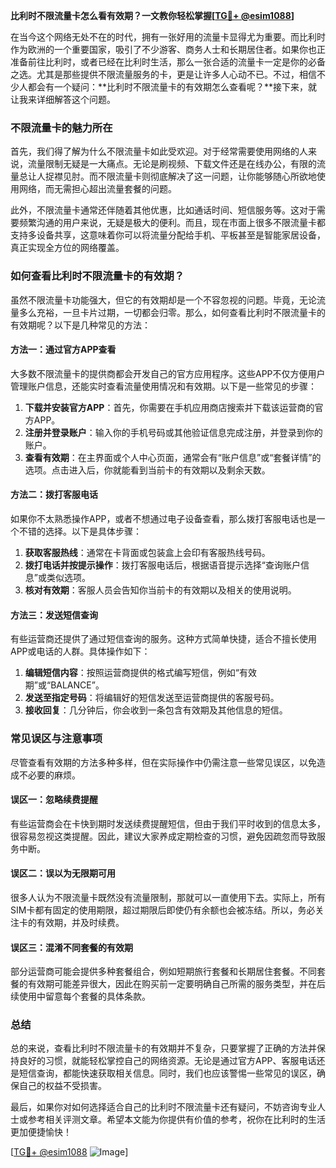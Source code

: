 **比利时不限流量卡怎么看有效期？一文教你轻松掌握[[TG💪+ @esim1088](https://t.me/s/esim1088)]**

在当今这个网络无处不在的时代，拥有一张好用的流量卡显得尤为重要。而比利时作为欧洲的一个重要国家，吸引了不少游客、商务人士和长期居住者。如果你也正准备前往比利时，或者已经在比利时生活，那么一张合适的流量卡一定是你的必备之选。尤其是那些提供不限流量服务的卡，更是让许多人心动不已。不过，相信不少人都会有一个疑问：**比利时不限流量卡的有效期怎么查看呢？**接下来，就让我来详细解答这个问题。

### 不限流量卡的魅力所在

首先，我们得了解为什么不限流量卡如此受欢迎。对于经常需要使用网络的人来说，流量限制无疑是一大痛点。无论是刷视频、下载文件还是在线办公，有限的流量总让人捉襟见肘。而不限流量卡则彻底解决了这一问题，让你能够随心所欲地使用网络，而无需担心超出流量套餐的问题。

此外，不限流量卡通常还伴随着其他优惠，比如通话时间、短信服务等。这对于需要频繁沟通的用户来说，无疑是极大的便利。而且，现在市面上很多不限流量卡都支持多设备共享，这意味着你可以将流量分配给手机、平板甚至是智能家居设备，真正实现全方位的网络覆盖。

### 如何查看比利时不限流量卡的有效期？

虽然不限流量卡功能强大，但它的有效期却是一个不容忽视的问题。毕竟，无论流量多么充裕，一旦卡片过期，一切都会归零。那么，如何查看比利时不限流量卡的有效期呢？以下是几种常见的方法：

#### 方法一：通过官方APP查看

大多数不限流量卡的提供商都会开发自己的官方应用程序。这些APP不仅方便用户管理账户信息，还能实时查看流量使用情况和有效期。以下是一些常见的步骤：

1. **下载并安装官方APP**：首先，你需要在手机应用商店搜索并下载该运营商的官方APP。
2. **注册并登录账户**：输入你的手机号码或其他验证信息完成注册，并登录到你的账户。
3. **查看有效期**：在主界面或个人中心页面，通常会有“账户信息”或“套餐详情”的选项。点击进入后，你就能看到当前卡的有效期以及剩余天数。

#### 方法二：拨打客服电话

如果你不太熟悉操作APP，或者不想通过电子设备查看，那么拨打客服电话也是一个不错的选择。以下是具体步骤：

1. **获取客服热线**：通常在卡背面或包装盒上会印有客服热线号码。
2. **拨打电话并按提示操作**：拨打客服电话后，根据语音提示选择“查询账户信息”或类似选项。
3. **核对有效期**：客服人员会告知你当前卡的有效期以及相关的使用说明。

#### 方法三：发送短信查询

有些运营商还提供了通过短信查询的服务。这种方式简单快捷，适合不擅长使用APP或电话的人群。具体操作如下：

1. **编辑短信内容**：按照运营商提供的格式编写短信，例如“有效期”或“BALANCE”。
2. **发送至指定号码**：将编辑好的短信发送至运营商提供的客服号码。
3. **接收回复**：几分钟后，你会收到一条包含有效期及其他信息的短信。

### 常见误区与注意事项

尽管查看有效期的方法多种多样，但在实际操作中仍需注意一些常见误区，以免造成不必要的麻烦。

#### 误区一：忽略续费提醒

有些运营商会在卡快到期时发送续费提醒短信，但由于我们平时收到的信息太多，很容易忽视这类提醒。因此，建议大家养成定期检查的习惯，避免因疏忽而导致服务中断。

#### 误区二：误以为无限期可用

很多人认为不限流量卡既然没有流量限制，那就可以一直使用下去。实际上，所有SIM卡都有固定的使用期限，超过期限后即使仍有余额也会被冻结。所以，务必关注卡的有效期，并及时续费。

#### 误区三：混淆不同套餐的有效期

部分运营商可能会提供多种套餐组合，例如短期旅行套餐和长期居住套餐。不同套餐的有效期可能差异很大，因此在购买前一定要明确自己所需的服务类型，并在后续使用中留意每个套餐的具体条款。

### 总结

总的来说，查看比利时不限流量卡的有效期并不复杂，只要掌握了正确的方法并保持良好的习惯，就能轻松掌控自己的网络资源。无论是通过官方APP、客服电话还是短信查询，都能快速获取相关信息。同时，我们也应该警惕一些常见的误区，确保自己的权益不受损害。

最后，如果你对如何选择适合自己的比利时不限流量卡还有疑问，不妨咨询专业人士或参考相关评测文章。希望本文能为你提供有价值的参考，祝你在比利时的生活更加便捷愉快！

[[TG💪+ @esim1088](https://t.me/s/esim1088) ![Image](https://i.postimg.cc/4NQfJmqS/Snipaste-2025-05-13-00-14-12.png)]